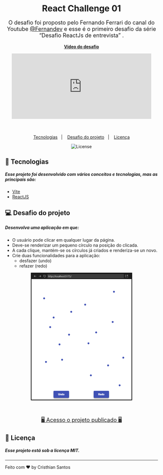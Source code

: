 <h1 align="center"> React Challenge 01 </h1>

<p align="center" style="font-size: 18px;">O desafio foi proposto pelo Fernando Ferrari do canal do Youtube <a href="https://www.youtube.com/@fernandev1/">@Fernandev</a> e esse é o primeiro desafio da série “Desafio ReactJs de entrevista” .
</p>

<p align="center" >
<strong>
<a href="https://www.youtube.com/watch?v=qmZLWBOOfVQ&t=1247s">Vídeo do desafio</a>
</strong>
</p>

<div align="center" >
<iframe width="460" height="215" src="https://www.youtube.com/embed/qmZLWBOOfVQ?controls=0" title="YouTube video player" frameborder="0" allow="accelerometer; autoplay; clipboard-write; encrypted-media; gyroscope; picture-in-picture; web-share" allowfullscreen></iframe>
</div>

<br/>
<br/>
<p align="center">
  <a href="#-tecnologias">Tecnologias</a>&nbsp;&nbsp;&nbsp;|&nbsp;&nbsp;&nbsp;
  <a href="#-projeto">Desafio do projeto</a>&nbsp;&nbsp;&nbsp;|&nbsp;&nbsp;&nbsp;
  <a href="#memo-licença">Licença</a>
</p>

<p align="center">
  <img alt="License" src="https://img.shields.io/static/v1?label=license&message=MIT&color=49AA26&labelColor=000000">
</p>

## 🚀 Tecnologias

##### Esse projeto foi desenvolvido com vários conceitos e tecnologias, mas as principais são:

- [Vite](https://vitejs.dev/)
- [ReactJS](https://reactjs.org/)

## 💻 Desafio do projeto

##### Desenvolva uma aplicação em que:

- O usuário pode clicar em qualquer lugar da página.
- Deve-se renderizar um pequeno círculo na posição do clicada.
- A cada clique, mantém-se os círculos já criados e renderiza-se un novo.
- Crie duas funcionalidades para a aplicação:
  - desfazer (undo)
  - refazer (redo)

<p align="center">
    <img alt="App" style="height: 415px; border: 2px solid black" heigth src="./app.png" >
</p>
<br/>
<p style="font-size: 18px;" align="center">
    <a href="">🖥️ Acesso o projeto publicado 🖥️</a>
</p>

## :memo: Licença

##### Esse projeto está sob a licença MIT.

---

Feito com ♥ by Cristhian Santos
